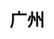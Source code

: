 # 广州

<!-- <img  src="./img/guangzhou.png" alt="drawing" class="index-img"  style="width:60px; height:60px"/> -->
